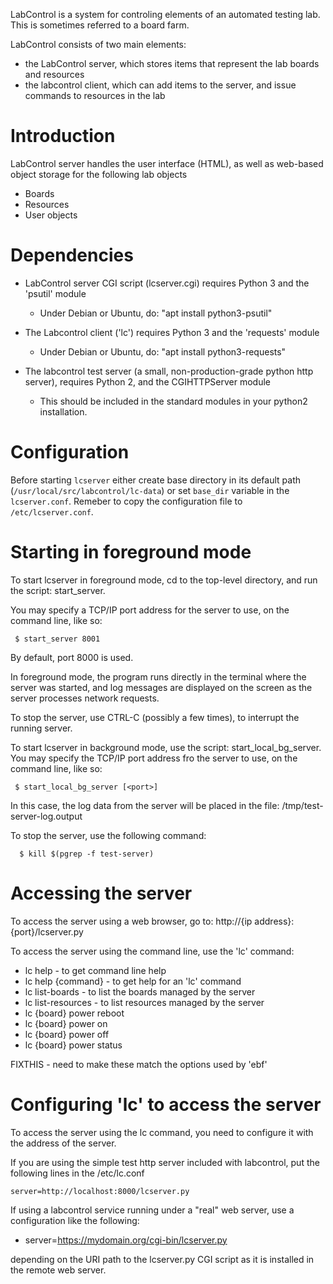 LabControl is a system for controling elements of an automated testing lab.
This is sometimes referred to a board farm.

LabControl consists of two main elements:
 - the LabControl server, which stores items that represent the lab
   boards and resources
 - the labcontrol client, which can add items to the server, and
   issue commands to resources in the lab

Introduction
============
LabControl server handles the user interface (HTML),
as well as web-based object storage for the following lab objects
 * Boards
 * Resources
 * User objects

Dependencies
============

* LabControl server CGI script (lcserver.cgi) requires Python 3 and
  the 'psutil' module
  * Under Debian or Ubuntu, do: "apt install python3-psutil"

* The Labcontrol client ('lc') requires Python 3 and the 'requests' module
  * Under Debian or Ubuntu, do: "apt install python3-requests"

* The labcontrol test server (a small, non-production-grade python
  http server), requires Python 2, and the CGIHTTPServer module
  * This should be included in the standard modules in your python2
    installation.

Configuration
=============

Before starting `lcserver` either create base directory in its default path
(`/usr/local/src/labcontrol/lc-data`) or set `base_dir` variable in the
`lcserver.conf`. Remeber to copy the configuration file to
`/etc/lcserver.conf`.

Starting in foreground mode
===========================
To start lcserver in foreground mode, cd to the top-level directory,
and run the script: start_server.

You may specify a TCP/IP port address for the server to use, on the
command line, like so:

```
 $ start_server 8001
```

By default, port 8000 is used.

In foreground mode, the program runs directly in the terminal where
the server was started, and log messages are displayed on the screen
as the server processes network requests.

To stop the server, use CTRL-C (possibly a few times), to interrupt
the running server.

To start lcserver in background mode, use the script: start_local_bg_server.
You may specify the TCP/IP port address fro the server to use, on the
command line, like so:
```
 $ start_local_bg_server [<port>]
```

In this case, the log data from the server will be placed in the
file: /tmp/test-server-log.output

To stop the server, use the following command:
```
  $ kill $(pgrep -f test-server)
```

Accessing the server
====================
To access the server using a web browser, go to:
 http://{ip address}:{port}/lcserver.py

To access the server using the command line, use the 'lc' command:
 * lc help - to get command line help
 * lc help {command} - to get help for an 'lc' command
 * lc list-boards - to list the boards managed by the server
 * lc list-resources - to list resources managed by the server
 * lc {board} power reboot
 * lc {board} power on
 * lc {board} power off
 * lc {board} power status

FIXTHIS - need to make these match the options used by 'ebf'

Configuring 'lc' to access the server
======================================
To access the server using the lc command, you need to configure
it with the address of the server.

If you are using the simple test http server included with labcontrol,
put the following lines in the /etc/lc.conf

```
server=http://localhost:8000/lcserver.py
```

If using a labcontrol service running under a "real" web server,
use a configuration like the following:

 * server=https://mydomain.org/cgi-bin/lcserver.py

depending on the URI path to the lcserver.py CGI script as it is
installed in the remote web server.
